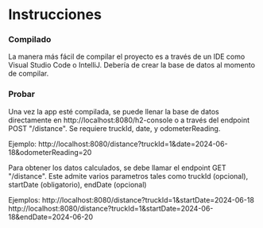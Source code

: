# Instrucciones

### Compilado
La manera más fácil de compilar el proyecto es a través de un IDE como Visual Studio Code o IntelliJ.
Debería de crear la base de datos al momento de compilar.

### Probar
Una vez la app esté compilada, se puede llenar la base de datos directamente en http://localhost:8080/h2-console o a
través del endpoint POST "/distance". Se requiere truckId, date, y odometerReading.

Ejemplo:
http://localhost:8080/distance?truckId=1&date=2024-06-18&odometerReading=20

Para obtener los datos calculados, se debe llamar el endpoint GET "/distance". Este admite varios parametros tales como
truckId (opcional), startDate (obligatorio), endDate (opcional)

Ejemplos:
http://localhost:8080/distance?truckId=1&startDate=2024-06-18
http://localhost:8080/distance?truckId=1&startDate=2024-06-18&endDate=2024-06-20